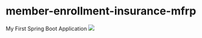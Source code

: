 # member-enrollment-insurance-mfrp
My First Spring Boot Application
<img src="src/main/webapp/images/done.png">
